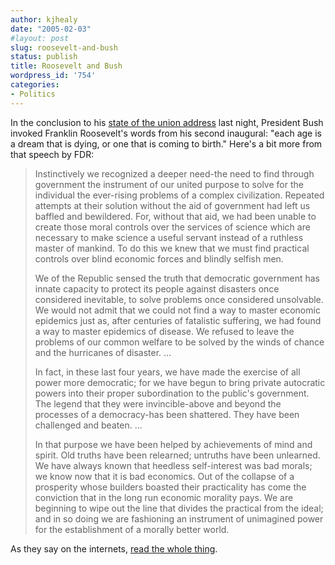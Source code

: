 ```yaml
---
author: kjhealy
date: "2005-02-03"
#layout: post
slug: roosevelt-and-bush
status: publish
title: Roosevelt and Bush
wordpress_id: '754'
categories:
- Politics
---
```


In the conclusion to his [state of the union address](http://mywebpages.comcast.net/duncanblack/sotu.txt) last night, President Bush invoked Franklin Roosevelt's words from his second inaugural: "each age is a dream
 that is dying, or one that is coming to birth." Here's a bit more from that speech by FDR:

> Instinctively we recognized a deeper need-the need to find through government the instrument of our united purpose to solve for the individual the ever-rising problems of a complex civilization. Repeated attempts at their solution without the aid of government had left us baffled and bewildered. For, without that aid, we had been unable to create those moral controls over the services of science which are necessary to make science a useful servant instead of a ruthless master of mankind. To do this we knew that we must find practical controls over blind economic forces and blindly selfish men.
>
> We of the Republic sensed the truth that democratic government has innate capacity to protect its people against disasters once considered inevitable, to solve problems once considered unsolvable. We would not admit that we could not find a way to master economic epidemics just as, after centuries of fatalistic suffering, we had found a way to master epidemics of disease. We refused to leave the problems of our common welfare to be solved by the winds of chance and the hurricanes of disaster. ...
>
> In fact, in these last four years, we have made the exercise of all power more democratic; for we have begun to bring private autocratic powers into their proper subordination to the public's government. The legend that they were invincible-above and beyond the processes of a democracy-has been shattered. They have been challenged and beaten. ...
>
> In that purpose we have been helped by achievements of mind and spirit. Old truths have been relearned; untruths have been unlearned. We have always known that heedless self-interest was bad morals; we know now that it is bad economics. Out of the collapse of a prosperity whose builders boasted their practicality has come the conviction that in the long run economic morality pays. We are beginning to wipe out the line that divides the practical from the ideal; and in so doing we are fashioning an instrument of unimagined power for the establishment of a morally better world.

As they say on the internets, [read the whole thing](http://www.search.eb.com/elections/pri/Q00114.html).
